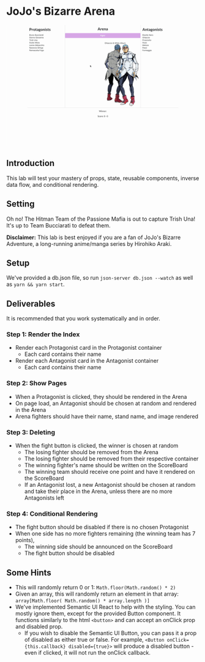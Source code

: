 # JoJo's Bizarre Arena
![](demo.gif)

## Introduction
This lab will test your mastery of props, state, reusable components, inverse data flow, and conditional rendering.

## Setting
Oh no! The Hitman Team of the Passione Mafia is out to capture Trish Una! It's up to Team Bucciarati to defeat them.

**Disclaimer:** This lab is best enjoyed if you are a fan of JoJo's Bizarre Adventure, a long-running anime/manga series by Hirohiko Araki.

## Setup
We've provided a db.json file, so run `json-server db.json --watch` as well as `yarn && yarn start`.

## Deliverables
It is recommended that you work systematically and in order.
### Step 1: Render the Index
- Render each Protagonist card in the Protagonist container
    - Each card contains their name
- Render each Antagonist card in the Antagonist container
    - Each card contains their name

### Step 2: Show Pages
- When a Protagonist is clicked, they should be rendered in the Arena
- On page load, an Antagonist should be chosen at random and rendered in the Arena
- Arena fighters should have their name, stand name, and image rendered

### Step 3: Deleting
- When the fight button is clicked, the winner is chosen at random
    - The losing fighter should be removed from the Arena
    - The losing fighter should be removed from their respective container
    - The winning fighter's name should be written on the ScoreBoard
    - The winning team should receive one point and have it rendered on the ScoreBoard
    - If an Antagonist lost, a new Antagonist should be chosen at random and take their place in the Arena, unless there are no more Antagonists left

### Step 4: Conditional Rendering
- The fight button should be disabled if there is no chosen Protagonist
- When one side has no more fighters remaining (the winning team has 7 points),
    - The winning side should be announced on the ScoreBoard
    - The fight button should be disabled

## Some Hints
- This will randomly return 0 or 1: `Math.floor(Math.random() * 2)`
- Given an array, this will randomly return an element in that array: `array[Math.floor( Math.random() * array.length )]`
- We've implemented Semantic UI React to help with the styling. You can mostly ignore them, except for the provided Button component. It functions similarly to the html `<button>` and can accept an onClick prop and disabled prop.
    - If you wish to disable the Semantic UI Button, you can pass it a prop of disabled as either true or false. For example, `<Button onClick={this.callback} disabled={true}>` will produce a disabled button -  even if clicked, it will not run the onClick callback.
